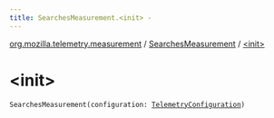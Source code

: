 ```yaml
---
title: SearchesMeasurement.<init> - 
---
```


[org.mozilla.telemetry.measurement](../index.html) / [SearchesMeasurement](index.html) / [&lt;init&gt;](./-init-.html)

# &lt;init&gt;

`SearchesMeasurement(configuration: `[`TelemetryConfiguration`](../../org.mozilla.telemetry.config/-telemetry-configuration/index.html)`)`